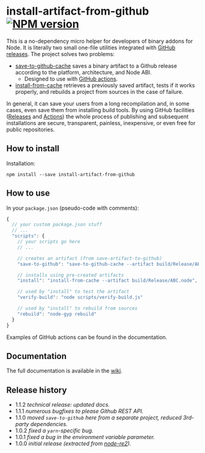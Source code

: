 # install-artifact-from-github [![NPM version][npm-img]][npm-url]

[npm-img]: https://img.shields.io/npm/v/install-artifact-from-github.svg
[npm-url]: https://npmjs.org/package/install-artifact-from-github

This is a no-dependency micro helper for developers of binary addons for Node. It is literally two small one-file utilities integrated with [GitHub releases](https://docs.github.com/en/free-pro-team@latest/github/administering-a-repository/about-releases). The project solves two problems:

* [save-to-github-cache](./Saving) saves a binary artifact to a Github release according to the platform, architecture, and Node ABI.
  * Designed to use with [GitHub actions](https://github.com/features/actions).
* [install-from-cache](./Installing) retrieves a previously saved artifact, tests if it works properly, and rebuilds a project from sources in the case of failure.

In general, it can save your users from a long recompilation and, in some cases, even save them from installing build tools.
By using GitHub facilities ([Releases](https://docs.github.com/en/github/administering-a-repository/about-releases)
and [Actions](https://github.com/features/actions)) the whole process of publishing and subsequent installations are secure,
transparent, painless, inexpensive, or even free for public repositories.

## How to install

Installation:

```
npm install --save install-artifact-from-github
```

## How to use

In your `package.json` (pseudo-code with comments):

```js
{
  // your custom package.json stuff
  // ...
  "scripts": {
    // your scripts go here
    // ...

    // creates an artifact (from save-artifact-to-github)
    "save-to-github": "save-to-github-cache --artifact build/Release/ABC.node",

    // installs using pre-created artifacts
    "install": "install-from-cache --artifact build/Release/ABC.node",

    // used by "install" to test the artifact
    "verify-build": "node scripts/verify-build.js"

    // used by "install" to rebuild from sources
    "rebuild": "node-gyp rebuild"
  }
}
```

Examples of GitHub actions can be found in the documentation.

## Documentation

The full documentation is available in the [wiki](https://github.com/uhop/install-artifact-from-github/wiki).

## Release history

- 1.1.2 *technical release: updated docs.*
- 1.1.1 *numerous bugfixes to please Github REST API.*
- 1.1.0 *moved `save-to-github` here from a separate project, reduced 3rd-party dependencies.*
- 1.0.2 *fixed a `yarn`-specific bug.*
- 1.0.1 *fixed a bug in the environment variable parameter.*
- 1.0.0 *initial release (extracted from [node-re2](https://github.com/uhop/node-re2)).*
